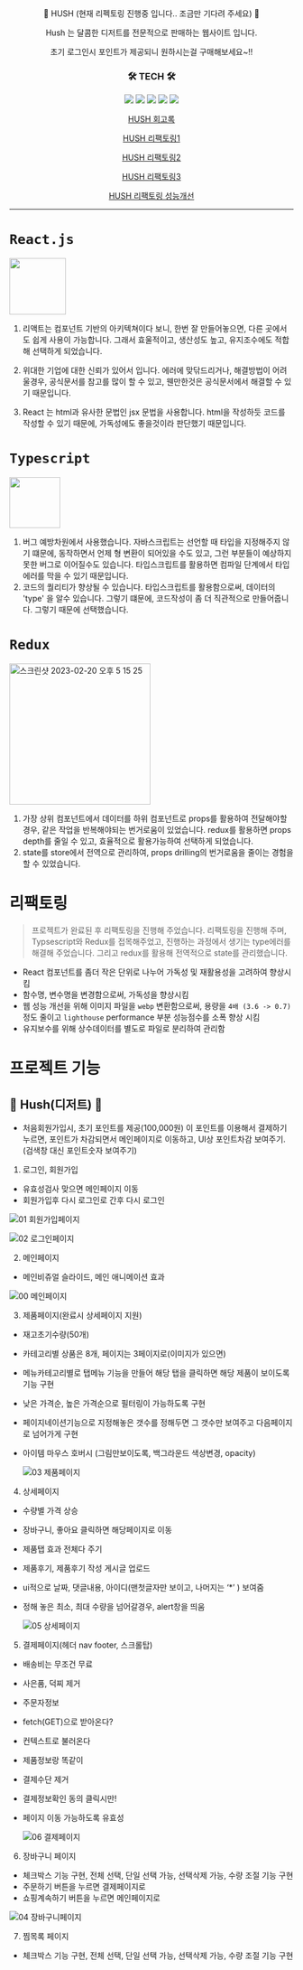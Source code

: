 <div align="center">
  🍫 HUSH (현재 리펙토링 진행중 입니다.. 조금만 기다려 주세요) 🍫

Hush 는 달콤한 디저트를 전문적으로 판매하는 웹사이트 입니다.

초기 로그인시 포인트가 제공되니 원하시는걸 구매해보세요~!!

### 🛠️ TECH 🛠️

  <img src="https://img.shields.io/badge/React-09D3AC?style=flat&logo=React&logoColor=white"/>
   <img src="https://img.shields.io/badge/Typescript-3178C6?style=flat&logo=Typescript&logoColor=white"/>
   <img src="https://img.shields.io/badge/Sass-CC6699?style=flat&logo=sass&logoColor=white"/>
   <img src="https://img.shields.io/badge/Redux-764ABC?style=flat&logo=Redux&logoColor=white"/>
   <img src="https://img.shields.io/badge/styled-components-DB7093?style=flat&logo=styled-components&logoColor=white"/>

</div>

[<div align="center">HUSH 회고록</div>](https://velog.io/@tjrans9248/TIL-1%EC%B0%A8-%ED%94%84%EB%A1%9C%EC%A0%9D%ED%8A%B8-%ED%9A%8C%EA%B3%A0%EB%A1%9DHUSH)

[<div align="center">HUSH 리팩토링1</div>](https://velog.io/@tjrans9248/%EB%A6%AC%ED%8C%A9%ED%86%A0%EB%A7%81%EC%9D%84-%EC%A7%84%ED%96%89%ED%95%B4-%EB%B3%B4%EB%A9%B0-1)

[<div align="center">HUSH 리팩토링2</div>](https://velog.io/@tjrans9248/%EB%A6%AC%ED%8C%A9%ED%86%A0%EB%A7%81%EC%9D%84-%EC%A7%84%ED%96%89%ED%95%B4%EB%B3%B4%EB%A9%B0....2)

[<div align="center">HUSH 리팩토링3</div>](https://velog.io/@tjrans9248/%EB%A6%AC%ED%8C%A9%ED%86%A0%EB%A7%81%EC%9D%84-%EC%A7%84%ED%96%89%ED%95%B4-%EB%B3%B4%EB%A9%B0...3)

[<div align="center">HUSH 리팩토링 성능개선</div>](https://velog.io/@tjrans9248/%EB%A6%AC%ED%8C%A9%ED%86%A0%EB%A7%81%EC%9D%84-%EC%A7%84%ED%96%89%ED%95%B4-%EB%B3%B4%EB%A9%B0...-lighthouse)

---

# `React.js`

<img src="https://augnitive.com/wp-content/uploads/2019/10/reactbanner.png" style='height: 100px'>

1. 리액트는 컴포넌트 기반의 아키텍쳐이다 보니, 한번 잘 만들어놓으면, 다른 곳에서도 쉽게 사용이 가능합니다. 그래서 효울적이고, 생산성도 높고, 유지조수에도 적합해 선택하게 되었습니다.

2. 위대한 기업에 대한 신뢰가 있어서 입니다. 에러에 맞닦드리거나, 해결방법이 어려울경우, 공식문서를 참고를 많이 할 수 있고, 웬만한것은 공식문서에서 해결할 수 있기 때문입니다.

3. React 는 html과 유사한 문법인 jsx 문법을 사용합니다. html을 작성하듯 코드를 작성할 수 있기 때문에, 가독성에도 좋을것이라 판단했기 때문입니다.

# `Typescript`

<img src="https://encrypted-tbn0.gstatic.com/images?q=tbn:ANd9GcRdOEi-bSS4koMCjuds0MnvbeamMhtYt0e_Rg&usqp=CAU" style='height: 90px'>

1. 버그 예방차원에서 사용했습니다. 자바스크립트는 선언할 때 타입을 지정해주지 않기 떄문에, 동작하면서 언제 형 변환이 되어있을 수도 있고, 그런 부분들이 예상하지 못한 버그로 이어질수도 있습니다. 타입스크립트를 활용하면 컴파일 단계에서 타입에러를 막을 수 있기 때문입니다.
2. 코드의 퀄리티가 향상될 수 있습니다.
   타입스크립트를 활용함으로써, 데이터의 'type' 을 알수 있습니다. 그렇기 떄문에, 코드작성이 좀 더 직관적으로 만들어줍니다. 그렇기 때문에 선택했습니다.

# `Redux`

<img width="250" alt="스크린샷 2023-02-20 오후 5 15 25" src="https://user-images.githubusercontent.com/103636274/220049713-9f5d359e-8900-47de-9ac7-b82b08cb9147.png">

1. 가장 상위 컴포넌트에서 데이터를 하위 컴포넌트로 props를 활용하여 전달해야할 경우, 같은 작업을 반복해야되는 번거로움이 있었습니다. redux를 활용하면 props depth를 줄일 수 있고, 효율적으로 활용가능하여 선택하게 되었습니다.
2. state를 store에서 전역으로 관리하여, props drilling의 번거로움을 줄이는 경험을 할 수 있었습니다.

# 리팩토링

> 프로젝트가 완료된 후 리팩토링을 진행해 주었습니다.
> 리팩토링을 진행해 주며, Typsescript와 Redux를 접목해주었고, 진행하는 과정에서 생기는 type에러를 해결해 주었습니다. 그리고 redux를 활용해 전역적으로 state를 관리했습니다.

- React 컴포넌트를 좀더 작은 단위로 나누어 가독성 및 재활용성을 고려하여 향상시킴
- 함수명, 변수명을 변경함으로써, 가독성을 향상시킴
- 웹 성능 개선을 위해 이미지 파일을 `webp` 변환함으로써, 용량을 `4배 (3.6 -> 0.7)` 정도 줄이고 `lighthouse` performance 부분 성능점수를 소폭 향상 시킴
- 유지보수를 위해 상수데이터를 별도로 파일로 분리하여 관리함

# 프로젝트 기능

## 🍫 Hush(디저트) 🍫

- 처음회원가입시, 초기 포인트를 제공(100,000원) 이 포인트를 이용해서 결제하기누르면, 포인트가 차감되면서 메인페이지로 이동하고, UI상 포인트차감 보여주기. (검색창 대신 포인트숫자 보여주기)

1. 로그인, 회원가입

- 유효성검사 맞으면 메인페이지 이동
- 회원가입후 다시 로그인로 간후 다시 로그인

![01 회원가입페이지](https://user-images.githubusercontent.com/103636274/193209653-b512b19d-d29d-452c-9c96-2481368a05d6.png)

![02 로그인페이지](https://user-images.githubusercontent.com/103636274/193209635-679cd55f-46de-40e2-a3bf-3176607cb6aa.png)

2. 메인페이지

- 메인비쥬얼 슬라이드, 메인 애니메이션 효과

![00 메인페이지](https://user-images.githubusercontent.com/103636274/193209773-eff64389-f8ee-4e79-8675-bce5949ca537.png)

3. 제품페이지(완료시 상세페이지 지원)

- 재고초기수량(50개)
- 카테고리별 상품은 8개, 페이지는 3페이지로(이미지가 있으면)
- 메뉴카테고리별로 탭메뉴 기능을 만들어 해당 탭을 클릭하면 해당 제품이 보이도록 기능 구현
- 낮은 가격순, 높은 가격순으로 필터링이 가능하도록 구현
- 페이지네이션기능으로 지정해놓은 갯수를 정해두면 그 갯수만 보여주고 다음페이지로 넘어가게 구현
- 아이템 마우스 호버시 (그림만보이도록, 백그라운드 색상변경, opacity)

  ![03 제품페이지](https://user-images.githubusercontent.com/103636274/193210036-623b9086-5f49-4ec1-80b6-32ee6f909552.png)

4. 상세페이지

- 수량별 가격 상승
- 장바구니, 좋아요 클릭하면 해당페이지로 이동
- 제품탭 효과 전체다 주기
- 제품후기, 제품후기 작성 게시글 업로드
- ui적으로 날짜, 댓글내용, 아이디(맨첫글자만 보이고, 나머지는 ‘\*’ ) 보여줌
- 정해 놓은 최소, 최대 수량을 넘어갈경우, alert창을 띄움

  ![05 상세페이지](https://user-images.githubusercontent.com/103636274/193210382-19a07f24-de21-4f8c-9af1-d97255b8aa04.png)

5. 결제페이지(헤더 nav footer, 스크롤탑)

- 배송비는 무조건 무료
- 사은품, 덕찌 제거
- 주문자정보
- fetch(GET)으로 받아온다?
- 컨텍스트로 불러온다
- 제품정보랑 똑같이
- 결제수단 제거
- 결제정보확인 동의 클릭시만!
- 페이지 이동 가능하도록 유효성

  ![06 결제페이지](https://user-images.githubusercontent.com/103636274/193210671-471361cb-9d3b-4041-9a27-4cfe629cf0aa.png)

6. 장바구니 페이지

- 체크박스 기능 구현, 전체 선택, 단일 선택 가능, 선택삭제 가능, 수량 조절 기능 구현
- 주문하기 버튼을 누르면 결제페이지로
- 쇼핑계속하기 버튼을 누르면 메인페이지로

![04 장바구니페이지](https://user-images.githubusercontent.com/103636274/193210694-ff098bd4-382a-46b5-9ef1-5131ed5da4a1.png)

7. 찜목록 페이지

- 체크박스 기능 구현, 전체 선택, 단일 선택 가능, 선택삭제 가능, 수량 조절 기능 구현
